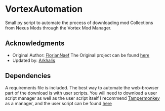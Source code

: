 # VortexAutomation
Small py script to automate the process of downloading mod Collections from Nexus Mods through the Vortex Mod Manager.

## Acknowledgments
- Original Author: [FlorianNaef](https://github.com/FlorianNaef)
  The Original project can be found [here](https://github.com/Gurpreet06/Wifi-Crack)
- Updated by: [Arkhalis](https://github.com/Arkha1is)

## Dependencies
A requirements file is included. The best way to automate the web-browser part of the download is with user scripts. 
You will need to download a user script manager as well as the user script itself 
I recommend [Tampermonkey](https://www.tampermonkey.net/index.php) as a manager, and the user script can be found [here](https://greasyfork.org/en/scripts/452309-auto-slow-download-nexus-mods)
